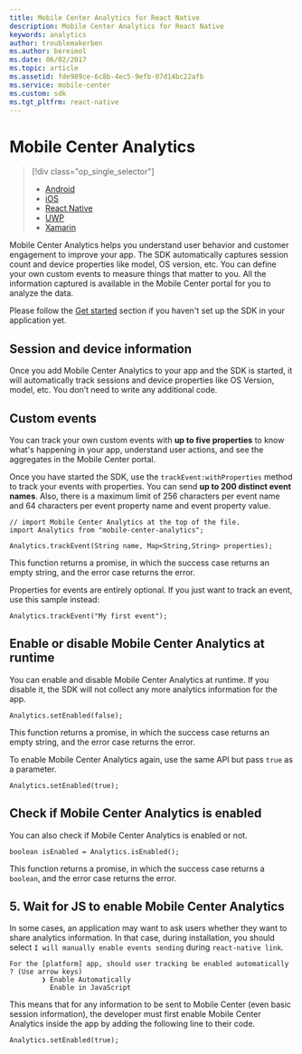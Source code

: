 ```yaml
---
title: Mobile Center Analytics for React Native
description: Mobile Center Analytics for React Native
keywords: analytics
author: troublemakerben
ms.author: bereimol
ms.date: 06/02/2017
ms.topic: article
ms.assetid: fde989ce-6c8b-4ec5-9efb-07d14bc22afb
ms.service: mobile-center
ms.custom: sdk
ms.tgt_pltfrm: react-native
---
```


# Mobile Center Analytics

> [!div class="op_single_selector"]
> * [Android](android.md)
> * [iOS](ios.md)
> * [React Native](react-native.md)
> * [UWP](uwp.md)
> * [Xamarin](xamarin.md)

Mobile Center Analytics helps you understand user behavior and customer engagement to improve your app. The SDK automatically captures session count and device properties like model, OS version, etc. You can define your own custom events to measure things that matter to you. All the information captured is available in the Mobile Center portal for you to analyze the data.

Please follow the [Get started](~/sdk/getting-started/react-native.md) section if you haven't set up the SDK in your application yet.

## Session and device information

Once you add Mobile Center Analytics to your app and the SDK is started, it will automatically track sessions and device properties like OS Version, model, etc. You don’t need to write any additional code.

## Custom events

You can track your own custom events with **up to five properties** to know what's happening in your app, understand user actions, and see the aggregates in the Mobile Center portal.

Once you have started the SDK, use the `trackEvent:withProperties` method to track your events with properties. You can send **up to 200 distinct event names**. Also, there is a maximum limit of 256 characters per event name and 64 characters per event property name and event property value.

```
// import Mobile Center Analytics at the top of the file.
import Analytics from "mobile-center-analytics";

Analytics.trackEvent(String name, Map<String,String> properties);
```

This function returns a promise, in which the success case returns an empty string, and the error case returns the error.

Properties for events are entirely optional. If you just want to track an event, use this sample instead:

```
Analytics.trackEvent("My first event");
```

## Enable or disable Mobile Center Analytics at runtime

You can enable and disable Mobile Center Analytics at runtime. If you disable it, the SDK will not collect any more analytics information for the app.

```
Analytics.setEnabled(false);
```

This function returns a promise, in which the success case returns an empty string, and the error case returns the error.

To enable Mobile Center Analytics again, use the same API but pass `true` as a parameter.

```
Analytics.setEnabled(true);
```

## Check if Mobile Center Analytics is enabled

You can also check if Mobile Center Analytics is enabled or not.

```
boolean isEnabled = Analytics.isEnabled();
```

This function returns a promise, in which the success case returns a `boolean`, and the error case returns the error.

## 5. Wait for JS to enable Mobile Center Analytics

In some cases, an application may want to ask users whether they want to share analytics information. In that case, during installation, you should select `I will manually enable events sending` during `react-native link`.

```
For the [platform] app, should user tracking be enabled automatically ? (Use arrow keys)
        ❯ Enable Automatically
          Enable in JavaScript
```

This means that for any information to be sent to Mobile Center (even basic session information), the developer must first enable Mobile Center Analytics inside the app by adding the following line to their code.

```
Analytics.setEnabled(true);
```
